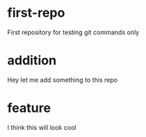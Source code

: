 # first-repo
First repository for testing git commands only

# addition
Hey let me add something to this repo

# feature
I think this will look cool
